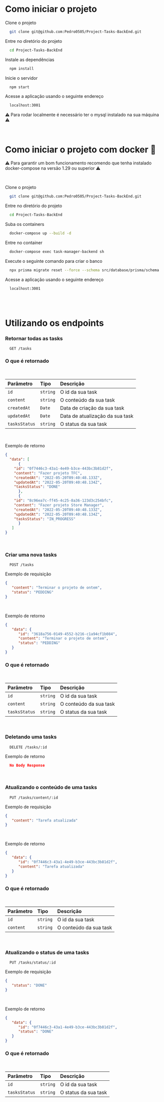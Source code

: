 # Como iniciar o projeto

Clone o projeto

```bash
  git clone git@github.com:Pedro0505/Project-Tasks-BackEnd.git
```

Entre no diretório do projeto

```bash
  cd Project-Tasks-BackEnd
```

Instale as dependências

```bash
  npm install
```

Inicie o servidor

```bash
  npm start
```

Acesse a aplicação usando o seguinte endereço

```bash
  localhost:3001
```

⚠️ Para rodar localmente é necessário ter o mysql instalado na sua máquina ⚠️

<br />

# Como iniciar o projeto com docker 🐳

⚠️ Para garantir um bom funcionamento recomendo que tenha instalado docker-compose na versão 1.29 ou superior ⚠️

<br />

Clone o projeto

```bash
  git clone git@github.com:Pedro0505/Project-Tasks-BackEnd.git
```

Entre no diretório do projeto

```bash
  cd Project-Tasks-BackEnd
```

Suba os containers

```bash
  docker-compose up --build -d
```

Entre no container

```bash
  docker-compose exec task-manager-backend sh
```

Execute o seguinte comando para criar o banco

```bash
  npx prisma migrate reset --force --schema src/database/prisma/schema.test.prisma
```

Acesse a aplicação usando o seguinte endereço

```bash
  localhost:3001
```

<br />
<br />

# Utilizando os endpoints

### Retornar todas as tasks

```http
  GET /tasks
```

### O que é retornado

<br />

| Parâmetro   | Tipo       | Descrição                           |
| :---------- | :--------- | :---------------------------------- |
| `id` | `string` | O id da sua task |
| `content` | `string` | O conteúdo da sua task |
| `createdAt` | `Date` | Data de criação da sua task |
| `updatedAt` | `Date` | Data de atualização da sua task |
| `tasksStatus` | `string` | O status da sua task |

<br />

Exemplo de retorno

```json
{
  "data": [
      {
  	"id": "0f7446c3-43a1-4e49-b3ce-443bc3b81d2f",
	"content": "Fazer projeto TFC",
	"createdAt": "2022-05-20T09:40:48.133Z",
	"updatedAt": "2022-05-20T09:40:48.134Z",
	"tasksStatus": "DONE"
      },
      {
	"id": "8c96ea7c-ff45-4c25-8a36-123d3c254bfc",
 	"content": "Fazer projeto Store Manager",
	"createdAt": "2022-05-20T09:40:48.133Z",
	"updatedAt": "2022-05-20T09:40:48.134Z",
	"tasksStatus": "IN_PROGRESS"
      }
   ]
}
```
<br />

### Criar uma nova tasks

```http
  POST /tasks
```

Exemplo de requisição

```json
{
   "content": "Terminar o projeto de ontem",
   "status": "PEDDING"
}
```

<br />

Exemplo de retorno

```json
{
   "data": {
      "id": "3618a756-0149-4552-b216-c1a94cf1b084",
      "content": "Terminar o projeto de ontem",
      "status": "PEDDING"
   }
}
```

### O que é retornado

<br />

| Parâmetro   | Tipo       | Descrição                           |
| :---------- | :--------- | :---------------------------------- |
| `id` | `string` | O id da sua task |
| `content` | `string` | O conteúdo da sua task |
| `tasksStatus` | `string` | O status da sua task |

<br />

### Deletando uma tasks

```http
  DELETE /tasks/:id
```

Exemplo de retorno

```json
  No Body Response
```

<br />

### Atualizando o conteúdo de uma tasks

```http
  PUT /tasks/content/:id
```

Exemplo de requisição

```json
{
   "content": "Tarefa atualizada"
}
```

<br />

Exemplo de retorno

```json
{
   "data": {
      "id": "0f7446c3-43a1-4e49-b3ce-443bc3b81d2f",
      "content": "Tarefa atualizada"
   }
}
```
### O que é retornado

<br />

| Parâmetro   | Tipo       | Descrição                           |
| :---------- | :--------- | :---------------------------------- |
| `id` | `string` | O id da sua task |
| `content` | `string` | O conteúdo da sua task |

<br />

### Atualizando o status de uma tasks

```http
  PUT /tasks/status/:id
```

Exemplo de requisição

```json
{
   "status": "DONE"
}
```

<br />

Exemplo de retorno

```json
{
   "data": {
      "id": "0f7446c3-43a1-4e49-b3ce-443bc3b81d2f",
      "status": "DONE"
   }
}
```

### O que é retornado

<br />

| Parâmetro   | Tipo       | Descrição                           |
| :---------- | :--------- | :---------------------------------- |
| `id` | `string` | O id da sua task |
| `tasksStatus` | `string` | O status da sua task |

<br />
